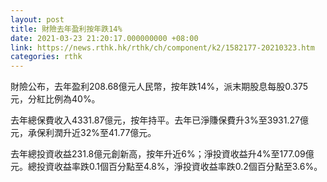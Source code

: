 ```yaml
---
layout: post
title: 財險去年盈利按年跌14%
date: 2021-03-23 21:20:17.000000000 +08:00
link: https://news.rthk.hk/rthk/ch/component/k2/1582177-20210323.htm
categories: rthk
---
```


財險公布，去年盈利208.68億元人民幣，按年跌14%，派末期股息每股0.375元，分紅比例為40%。

去年總保費收入4331.87億元，按年持平。去年已淨賺保費升3%至3931.27億元，承保利潤升近32%至41.77億元。

去年總投資收益231.8億元創新高，按年升近6%；淨投資收益升4%至177.09億元。總投資收益率跌0.1個百分點至4.8%，淨投資收益率跌0.2個百分點至3.6%。

